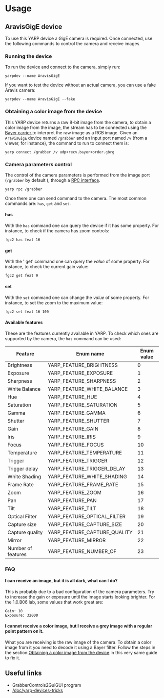# Usage 

## AravisGigE device
To use this YARP device a GigE camera is required. Once connected, use the following commands to control the camera and receive images.

### Running the device
To run the device and connect to the camera, simply run:

`yarpdev --name AravisGigE`

If you want to test the device without an actual camera, you can use a fake Aravis camera:

`yarpdev --name AravisGigE --fake`

### Obtaining a color image from the device
This YARP device returns a raw 8-bit image from the camera, to obtain a color image from the image, the stream has to be connected using the [Bayer carrier ](http://www.yarp.it/carrier_config.html#carrier_config_bayer) to interpret the raw image as a RGB image. Given an `AravisGigE` device named `/grabber` and an input port named `/v` (from a viewer, for instance), the command to run to connect them is:

`yarp connect /grabber /v udp+recv.bayer+order.gbrg` 

### Camera parameters control
The control of the camera parameters is performed from the image port (`/grabber` by default ), through a [RPC interface](http://www.yarp.it/rpc_ports.html).

`yarp rpc /grabber`

Once there one can send command to the camera. The most common commands are: `has`, `get` and `set`. 

#### has
With the `has` command one can query the device if it has some property. For instance, to check if the camera has zoom controls:

`fgc2 has feat 16`

#### get
With the ' get' command one can query the *value* of some property. For instance, to check the current gain value:

`fgc2 get feat 9`

#### set 
With the `set` command one can change the *value* of some property. For instance, to set the zoom to the maximum value:

`fgc2 set feat 16 100`

#### Available features
These are the features currently available in YARP. To check which ones are supported by the camera, the `has` command can be used:

| Feature | Enum name | Enum value |
| --- | --- | ---| 
| Brightness | YARP_FEATURE_BRIGHTNESS | 0 |
| Exposure |YARP_FEATURE_EXPOSURE | 1 |
| Sharpness | YARP_FEATURE_SHARPNESS | 2 |
| White Balance | YARP_FEATURE_WHITE_BALANCE | 3 |
| Hue | YARP_FEATURE_HUE | 4 |
| Saturation | YARP_FEATURE_SATURATION | 5 |
| Gamma |YARP_FEATURE_GAMMA | 6 |
| Shutter |YARP_FEATURE_SHUTTER | 7 |
| Gain |YARP_FEATURE_GAIN | 8 |
| Iris |YARP_FEATURE_IRIS | 9 |
| Focus |YARP_FEATURE_FOCUS | 10 |
| Temperature |YARP_FEATURE_TEMPERATURE | 11 |
| Trigger |YARP_FEATURE_TRIGGER | 12 |
| Trigger delay |YARP_FEATURE_TRIGGER_DELAY | 13 |
| White Shading |YARP_FEATURE_WHITE_SHADING | 14 |
| Frame Rate |YARP_FEATURE_FRAME_RATE | 15 |
| Zoom | YARP_FEATURE_ZOOM | 16 |
| Pan |YARP_FEATURE_PAN | 17 |
| Tilt |YARP_FEATURE_TILT | 18 |
| Optical Filter |YARP_FEATURE_OPTICAL_FILTER | 19 |
| Capture size | YARP_FEATURE_CAPTURE_SIZE | 20 |
| Capture quality | YARP_FEATURE_CAPTURE_QUALITY | 21 |
| Mirror | YARP_FEATURE_MIRROR | 22 |
| Number of features | YARP_FEATURE_NUMBER_OF | 23 |

### FAQ
#### I can receive an image, but it is all dark, what can I do?

This is probably due to a bad configuration of the camera parameters. Try to increase the gain or exposure until the image starts looking brighter. For the 1.0.B06 lab, some values that work great are:

```
Gain: 10
Exposure: 32000
```

#### I cannot receive a color image, but I receive a grey image with a regular point pattern on it.

What you are receiving is the raw image of the camera. To obtain a color image from it you need to decode it using a Bayer filter. Follow the steps in the section [Obtaining a color image from the device](#obtaining-a-color-image-from-the-device) in this very same guide to fix it.

## Useful links

* GrabberControls2GuiGUI program
* [/doc/yarp-devices-tricks](yarp-devices-tricks.md)
